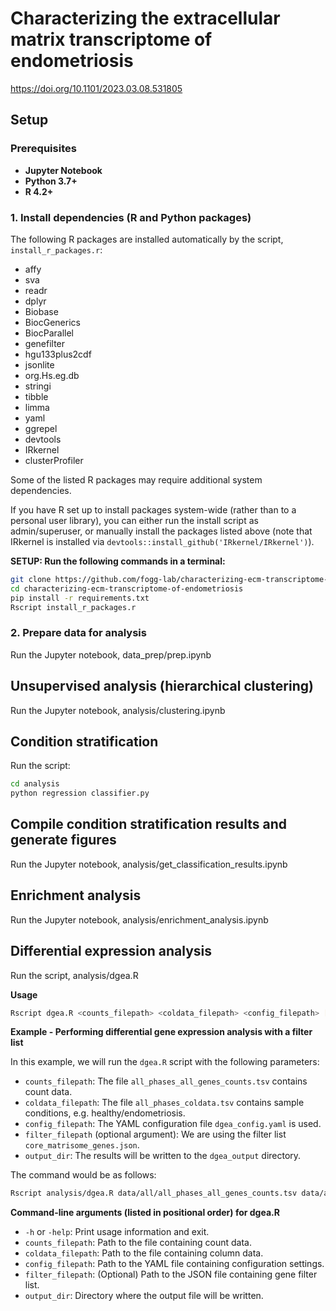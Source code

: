 # Characterizing the extracellular matrix transcriptome of endometriosis

https://doi.org/10.1101/2023.03.08.531805

## Setup

### Prerequisites

- **Jupyter Notebook**
- **Python 3.7+**
- **R 4.2+**

### 1. Install dependencies (R and Python packages)

The following R packages are installed automatically by the script, `install_r_packages.r`:
- affy
- sva
- readr
- dplyr
- Biobase
- BiocGenerics
- BiocParallel
- genefilter
- hgu133plus2cdf
- jsonlite
- org.Hs.eg.db
- stringi
- tibble
- limma
- yaml
- ggrepel
- devtools
- IRkernel
- clusterProfiler

Some of the listed R packages may require additional system dependencies.

If you have R set up to install packages system-wide (rather than to a personal user library), you can either run the install script as admin/superuser, or manually install the packages listed above (note that IRkernel is installed via `devtools::install_github('IRkernel/IRkernel')`).

**SETUP: Run the following commands in a terminal:**

```zsh
git clone https://github.com/fogg-lab/characterizing-ecm-transcriptome-of-endometriosis.git
cd characterizing-ecm-transcriptome-of-endometriosis
pip install -r requirements.txt
Rscript install_r_packages.r
```

### 2. Prepare data for analysis

Run the Jupyter notebook, data_prep/prep.ipynb

## Unsupervised analysis (hierarchical clustering)

Run the Jupyter notebook, analysis/clustering.ipynb

## Condition stratification

Run the script:

```zsh
cd analysis
python regression classifier.py
```

## Compile condition stratification results and generate figures

Run the Jupyter notebook, analysis/get_classification_results.ipynb

## Enrichment analysis

Run the Jupyter notebook, analysis/enrichment_analysis.ipynb

## Differential expression analysis

Run the script, analysis/dgea.R

**Usage**

```zsh
Rscript dgea.R <counts_filepath> <coldata_filepath> <config_filepath> [<filter_filepath>] <output_dir>
```

**Example - Performing differential gene expression analysis with a filter list**

In this example, we will run the `dgea.R` script with the following parameters:

- `counts_filepath`: The file `all_phases_all_genes_counts.tsv` contains count data. 
- `coldata_filepath`: The file `all_phases_coldata.tsv` contains sample conditions, e.g. healthy/endometriosis.
- `config_filepath`: The YAML configuration file `dgea_config.yaml` is used.
- `filter_filepath` (optional argument): We are using the filter list `core_matrisome_genes.json`.
- `output_dir`: The results will be written to the `dgea_output` directory.

The command would be as follows:

```zsh
Rscript analysis/dgea.R data/all/all_phases_all_genes_counts.tsv data/all/all_phases_coldata.tsv analysis/dgea_config.yaml analysis/core_matrisome_genes.json dgea_output
```

**Command-line arguments (listed in positional order) for dgea.R**
- `-h` or `-help`: Print usage information and exit.
- `counts_filepath`: Path to the file containing count data.
- `coldata_filepath`: Path to the file containing column data.
- `config_filepath`: Path to the YAML file containing configuration settings.
- `filter_filepath`: (Optional) Path to the JSON file containing gene filter list.
- `output_dir`: Directory where the output file will be written.
